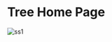 ﻿# Tree Home Page

![ss1](https://user-images.githubusercontent.com/47830409/73961763-47c28b80-491e-11ea-9861-b7ada12d75b8.PNG)
